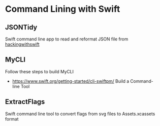 # Command Lining with Swift

## JSONTidy

Swift command line app to read and reformat JSON file from
[hackingwithswift](https://www.hackingwithswift.com)

## MyCLI

Follow these steps to build MyCLI

- https://www.swift.org/getting-started/cli-swiftpm/
  Build a Command-line Tool

## ExtractFlags

Swift command line tool to convert flags from svg files to Assets.xcassets format
